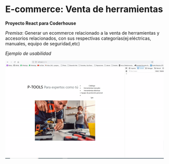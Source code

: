 # E-commerce: Venta de herramientas

**Proyecto React para Coderhouse**

*Premisa*: Generar un ecommerce relacionado a la venta de herramientas y accesorios relacionados, con sus respectivas
categorías(ej:eléctricas, manuales, equipo de seguridad,etc)

*Ejemplo de usabilidad*

![](https://github.com/Jemuth/PreEntregaI-JuanJana/blob/main/public/ToolAppTest.gif)